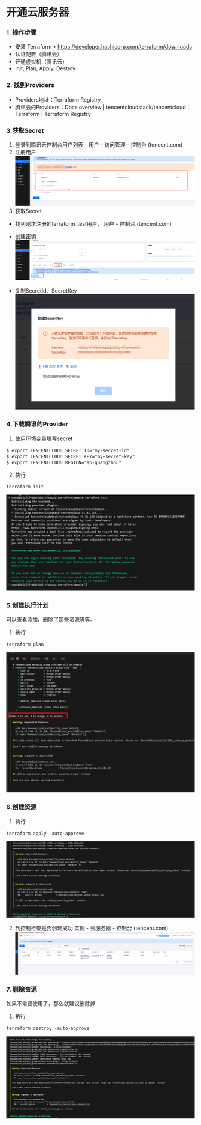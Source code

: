 # 开通云服务器

### 1. 操作步骤
- 安装 Terraform • https://developer.hashicorp.com/terraform/downloads 
- 认证配置（腾讯云）
- 开通虚拟机（腾讯云）
- Init, Plan, Apply, Destroy

### 2. 找到Providers
-  Providers地址：Terraform Registry
-  腾讯云的Providers：Docs overview | tencentcloudstack/tencentcloud | Terraform | Terraform Registry

### 3.获取Secret
1. 登录到腾讯云控制台用户列表 - 用户 - 访问管理 - 控制台 (tencent.com)
2. 注册用户
    ![image](images/访问管理.jpg)
3. 获取Secret
-   找到刚才注册的terraform_test用户， 用户 - 控制台 (tencent.com)
-   创建密钥
    ![image](images/用户详情.png)

-   复制SecretId、SecretKey
    ![image](images/secret.png)


### 4.下载腾讯的Provider

1. 使用环境变量填写secret
 ``` shell
$ export TENCENTCLOUD_SECRET_ID="my-secret-id"
$ export TENCENTCLOUD_SECRET_KEY="my-secret-key"
$ export TENCENTCLOUD_REGION="ap-guangzhou"
  ```
2. 执行
 ``` hashicorp
terraform init
  ```
![image](images/init.jpg)

### 5.创建执行计划
 可以查看添加、删除了那些资源等等。
1. 执行
 ``` hashicorp
terraform plan
  ```
![image](images/plan.jpg)

### 6.创建资源

1. 执行
 ``` hashicorp
terraform apply -auto-approve
  ```
![image](images/apply.jpg)

2. 到控制检查是否创建成功
实例 - 云服务器 - 控制台 (tencent.com)
![image](images/check.jpg)


### 7. 删除资源
 如果不需要使用了，那么就建议删除掉

1. 执行
 ``` hashicorp
terraform destroy -auto-approve
  ```
![image](images/destroy.jpg)
